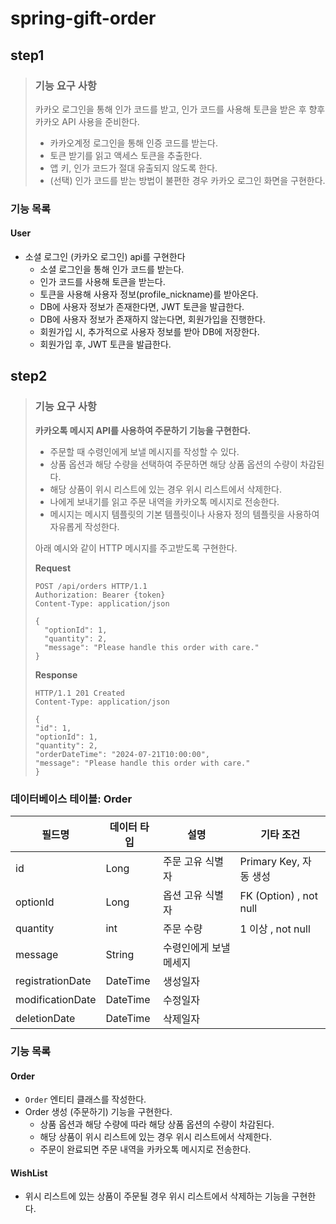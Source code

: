 # spring-gift-order
## step1
> ### 기능 요구 사항
> 카카오 로그인을 통해 인가 코드를 받고, 인가 코드를 사용해 토큰을 받은 후 향후 카카오 API 사용을 준비한다.
> - 카카오계정 로그인을 통해 인증 코드를 받는다.
> - 토큰 받기를 읽고 액세스 토큰을 추출한다.
> - 앱 키, 인가 코드가 절대 유출되지 않도록 한다.
> - (선택) 인가 코드를 받는 방법이 불편한 경우 카카오 로그인 화면을 구현한다.

### 기능 목록
#### User
- 소셜 로그인 (카카오 로그인) api를 구현한다
  - 소셜 로그인을 통해 인가 코드를 받는다.
  - 인가 코드를 사용해 토큰을 받는다.
  - 토큰을 사용해 사용자 정보(profile_nickname)를 받아온다.
  - DB에 사용자 정보가 존재한다면, JWT 토큰을 발급한다.
  - DB에 사용자 정보가 존재하지 않는다면, 회원가입을 진행한다.
  - 회원가입 시, 추가적으로 사용자 정보를 받아 DB에 저장한다.
  - 회원가입 후, JWT 토큰을 발급한다.

## step2
> ### 기능 요구 사항
> **카카오톡 메시지 API를 사용하여 주문하기 기능을 구현한다.**
> - 주문할 때 수령인에게 보낼 메시지를 작성할 수 있다.
> - 상품 옵션과 해당 수량을 선택하여 주문하면 해당 상품 옵션의 수량이 차감된다.
> - 해당 상품이 위시 리스트에 있는 경우 위시 리스트에서 삭제한다.
> - 나에게 보내기를 읽고 주문 내역을 카카오톡 메시지로 전송한다.
> - 메시지는 메시지 템플릿의 기본 템플릿이나 사용자 정의 템플릿을 사용하여 자유롭게 작성한다.
> 
> 아래 예시와 같이 HTTP 메시지를 주고받도록 구현한다.
> 
> **Request**
> ```
> POST /api/orders HTTP/1.1
> Authorization: Bearer {token}
> Content-Type: application/json
> 
> {
>   "optionId": 1,
>   "quantity": 2,
>   "message": "Please handle this order with care."
> }
> ```
> 
> **Response**
> ```
> HTTP/1.1 201 Created
> Content-Type: application/json
>
> {
  > "id": 1,
  > "optionId": 1,
  > "quantity": 2,
  > "orderDateTime": "2024-07-21T10:00:00",
  > "message": "Please handle this order with care."
> }
> ```

### 데이터베이스 테이블: Order

| 필드명              | 데이터 타입    | 설명           | 기타 조건                  |
|------------------|-----------|--------------|------------------------|
| id               | Long      | 주문 고유 식별자    | Primary Key, 자동 생성     |
| optionId         | Long      | 옵션 고유 식별자    | FK (Option)  , not null |
| quantity         | int       | 주문 수량        | 1 이상 , not null        |
| message          | String    | 수령인에게 보낼 메세지 |                        |
| registrationDate | DateTime | 생성일자         |   |
| modificationDate | DateTime | 수정일자         | |
| deletionDate     | DateTime   | 삭제일자         |   |

### 기능 목록
#### Order
- `Order` 엔티티 클래스를 작성한다.
- Order 생성 (주문하기) 기능을 구현한다.
  - 상품 옵션과 해당 수량에 따라 해당 상품 옵션의 수량이 차감된다.
  - 해당 상품이 위시 리스트에 있는 경우 위시 리스트에서 삭제한다.
  - 주문이 완료되면 주문 내역을 카카오톡 메시지로 전송한다.

#### WishList
- 위시 리스트에 있는 상품이 주문될 경우 위시 리스트에서 삭제하는 기능을 구현한다.